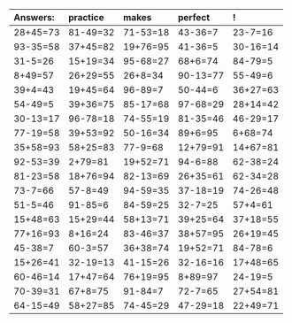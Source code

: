 | Answers: | practice | makes | perfect | ! |
| :--- | :--- | :--- | :--- | :--- |
| 28+45=73 | 81-49=32 | 71-53=18 | 43-36=7 | 23-7=16 | 
| 93-35=58 | 37+45=82 | 19+76=95 | 41-36=5 | 30-16=14 | 
| 31-5=26 | 15+19=34 | 95-68=27 | 68+6=74 | 84-79=5 | 
| 8+49=57 | 26+29=55 | 26+8=34 | 90-13=77 | 55-49=6 | 
| 39+4=43 | 19+45=64 | 96-89=7 | 50-44=6 | 36+27=63 | 
| 54-49=5 | 39+36=75 | 85-17=68 | 97-68=29 | 28+14=42 | 
| 30-13=17 | 96-78=18 | 74-55=19 | 81-35=46 | 46-29=17 | 
| 77-19=58 | 39+53=92 | 50-16=34 | 89+6=95 | 6+68=74 | 
| 35+58=93 | 58+25=83 | 77-9=68 | 12+79=91 | 14+67=81 | 
| 92-53=39 | 2+79=81 | 19+52=71 | 94-6=88 | 62-38=24 | 
| 81-23=58 | 18+76=94 | 82-13=69 | 26+35=61 | 62-34=28 | 
| 73-7=66 | 57-8=49 | 94-59=35 | 37-18=19 | 74-26=48 | 
| 51-5=46 | 91-85=6 | 84-59=25 | 32-7=25 | 57+4=61 | 
| 15+48=63 | 15+29=44 | 58+13=71 | 39+25=64 | 37+18=55 | 
| 77+16=93 | 8+16=24 | 83-46=37 | 38+57=95 | 26+19=45 | 
| 45-38=7 | 60-3=57 | 36+38=74 | 19+52=71 | 84-78=6 | 
| 15+26=41 | 32-19=13 | 41-15=26 | 32-16=16 | 17+48=65 | 
| 60-46=14 | 17+47=64 | 76+19=95 | 8+89=97 | 24-19=5 | 
| 70-39=31 | 67+8=75 | 91-84=7 | 72-7=65 | 27+54=81 | 
| 64-15=49 | 58+27=85 | 74-45=29 | 47-29=18 | 22+49=71 | 
